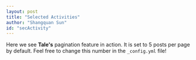 ```yaml
---
layout: post
title: "Selected Activities"
author: "Shangquan Sun"
id: "secActivity"
---
```


Here we see **Tale's** pagination feature in action. It is set to 5 posts per page by default. Feel free to change this number in the `_config.yml` file!

